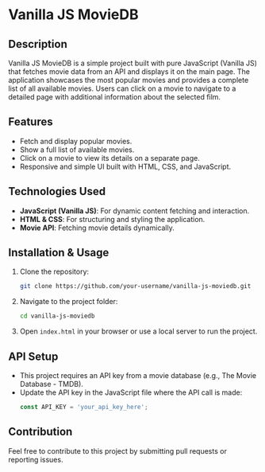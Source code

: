 # Vanilla JS MovieDB

## Description
Vanilla JS MovieDB is a simple project built with pure JavaScript (Vanilla JS) that fetches movie data from an API and displays it on the main page. The application showcases the most popular movies and provides a complete list of all available movies. Users can click on a movie to navigate to a detailed page with additional information about the selected film.

## Features
- Fetch and display popular movies.
- Show a full list of available movies.
- Click on a movie to view its details on a separate page.
- Responsive and simple UI built with HTML, CSS, and JavaScript.

## Technologies Used
- **JavaScript (Vanilla JS)**: For dynamic content fetching and interaction.
- **HTML & CSS**: For structuring and styling the application.
- **Movie API**: Fetching movie details dynamically.

## Installation & Usage
1. Clone the repository:
   ```bash
   git clone https://github.com/your-username/vanilla-js-moviedb.git
   ```
2. Navigate to the project folder:
   ```bash
   cd vanilla-js-moviedb
   ```
3. Open `index.html` in your browser or use a local server to run the project.

## API Setup
- This project requires an API key from a movie database (e.g., The Movie Database - TMDB).
- Update the API key in the JavaScript file where the API call is made:
  ```javascript
  const API_KEY = 'your_api_key_here';
  ```

## Contribution
Feel free to contribute to this project by submitting pull requests or reporting issues.
